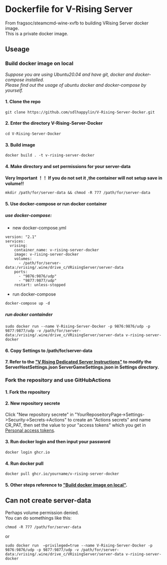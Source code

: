 # Dockerfile for V-Rising Server  
From fragsoc/steamcmd-wine-xvfb to building VRising Server docker image.  
This is a private docker image.  
## Useage  
### Build docker image on local  
*Suppose you are using Ubuntu20.04 and have git, docker and docker-compose installed.*  
*Please find out the usage of ubuntu docker and docker-compose by yourself.*  
#### 1. Clone the repo  
    git clone https://github.com/sdlhappylin/V-Rising-Server-Docker.git
#### 2. Enter the directory V-Rising-Server-Docker  
    cd V-Rising-Server-Docker
#### 3. Build image  
    docker build . -t v-rising-server-docker
#### 4. Make directory and set permissions for your server-data  
**Very Important ！！ If you do not set it ,the container will not setup save in volume!!**  
```
mkdir /path/for/server-data && chmod -R 777 /path/for/server-data
```  
#### 5. Use docker-compose or run docker container  
#####  use docker-compose:  
* new docker-compose.yml  
```
version: "2.1"
services: 
  vrising: 
    container_name: v-rising-server-docker
    image: v-rising-server-docker
    volumes: 
      - /path/for/server-data:/vrising/.wine/drive_c/VRisingServer/server-data
    ports: 
      - "9876:9876/udp"
      - "9877:9877/udp"
    restart: unless-stopped
```  
* run docker-compose  
```
docker-compose up -d
```  
##### run docker containder  
    sudo docker run --name V-Rising-Server-Docker -p 9876:9876/udp -p 9877:9877/udp -v /path/for/server-data:/vrising/.wine/drive_c/VRisingServer/server-data v-rising-server-docker
#### 6. Copy Settings to /path/for/server-data  
#### 7. Refer to the ["V Rising Dedicated Server Instructions"](https://github.com/StunlockStudios/vrising-dedicated-server-instructions)  to modify the ServerHostSettings.json ServerGameSettings.json in Settings directory.  
### Fork the repository and use GitHubActions  
#### 1. Fork the repository  
#### 2. New repository secrete  
Click "New repository secrete" in "YourReposeitoryPage->Settings->Security->Secrets->Actions" to create an "Actions secrets" and name CR_PAT, then set the value to your "access tokens" which you get in [Personal access tokens](https://github.com/settings/tokens).  
#### 3. Run docker login and then input your password  
    docker login ghcr.io
#### 4. Run docker pull  
    docker pull ghcr.io/yourname/v-rising-server-docker
#### 5. Other steps reference to ["Build docker image on local"](#build-docker-image-on-local).  
## Can not create server-data  
Perhaps volume permission denied.  
You can do somethings like this:  
```
chmod -R 777 /path/for/server-data
```  
or  
```
sudo docker run  –privileged=true --name V-Rising-Server-Docker -p 9876:9876/udp -p 9877:9877/udp -v /path/for/server-data:/vrising/.wine/drive_c/VRisingServer/server-data v-rising-server-docker
```  
